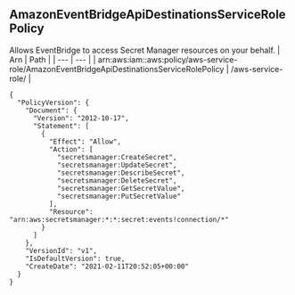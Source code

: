 
## AmazonEventBridgeApiDestinationsServiceRolePolicy
Allows EventBridge to access Secret Manager resources on your behalf.
| Arn | Path |
| --- | --- |
| arn:aws:iam::aws:policy/aws-service-role/AmazonEventBridgeApiDestinationsServiceRolePolicy | /aws-service-role/ |
```
{
  "PolicyVersion": {
    "Document": {
      "Version": "2012-10-17",
      "Statement": [
        {
          "Effect": "Allow",
          "Action": [
            "secretsmanager:CreateSecret",
            "secretsmanager:UpdateSecret",
            "secretsmanager:DescribeSecret",
            "secretsmanager:DeleteSecret",
            "secretsmanager:GetSecretValue",
            "secretsmanager:PutSecretValue"
          ],
          "Resource": "arn:aws:secretsmanager:*:*:secret:events!connection/*"
        }
      ]
    },
    "VersionId": "v1",
    "IsDefaultVersion": true,
    "CreateDate": "2021-02-11T20:52:05+00:00"
  }
}
```

